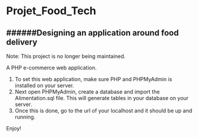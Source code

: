 # Projet_Food_Tech
######Designing an application around food delivery 
-----------------------------------------------------------------------

Note: This project is no longer being maintained.

A PHP e-commerce web application.

1. To set this web application, make sure PHP and PHPMyAdmin is installed on your server.
2. Next open PHPMyAdmin, create a database and import the Alimentation.sql file. This will generate tables in your database on your server.
3. Once this is done, go to the url of your localhost and it should be up and running.

Enjoy!
